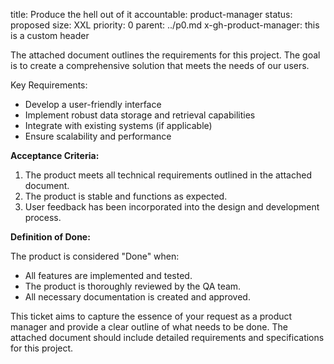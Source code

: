title: Produce the hell out of it
accountable: product-manager
status: proposed
size: XXL
priority: 0
parent: ../p0.md
x-gh-product-manager: this is a custom header

The attached document outlines the requirements for this project. The goal is to create a
comprehensive solution that meets the needs of our users.

Key Requirements:

* Develop a user-friendly interface
* Implement robust data storage and retrieval capabilities
* Integrate with existing systems (if applicable)
* Ensure scalability and performance

**Acceptance Criteria:**

1. The product meets all technical requirements outlined in the attached document.
2. The product is stable and functions as expected.
3. User feedback has been incorporated into the design and development process.

**Definition of Done:**

The product is considered "Done" when:

* All features are implemented and tested.
* The product is thoroughly reviewed by the QA team.
* All necessary documentation is created and approved.

This ticket aims to capture the essence of your request as a product manager and provide a clear
outline of what needs to be done. The attached document should include detailed requirements and
specifications for this project.
